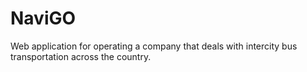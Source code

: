 # NaviGO
Web application for operating a company that deals with intercity bus transportation across the country.
